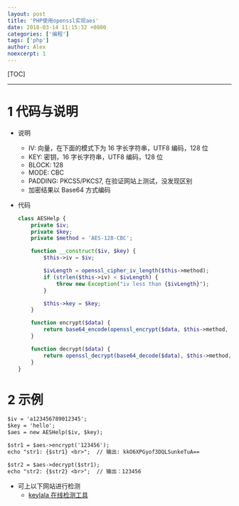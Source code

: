 ```yaml
---
layout: post
title: 'PHP使用openssl实现aes'
date: 2018-03-14 11:15:32 +0800
categories: ['编程']
tags: ['php']
author: Alex
noexcerpt: 1
---
```


[TOC]

---

# 1 代码与说明

- 说明

  - IV: 向量，在下面的模式下为 16 字长字符串，UTF8 编码，128 位
  - KEY: 密钥，16 字长字符串，UTF8 编码，128 位
  - BLOCK: 128
  - MODE: CBC
  - PADDING: PKCS5/PKCS7, 在验证网站上测试，没发现区别
  - 加密结果以 Base64 方式编码

- 代码

  ```php
  class AESHelp {
      private $iv;
      private $key;
      private $method = 'AES-128-CBC';

      function __construct($iv, $key) {
          $this->iv = $iv;

          $ivLength = openssl_cipher_iv_length($this->method);
          if (strlen($this->iv) < $ivLength) {
              throw new Exception("iv less than {$ivLength}");
          }

          $this->key = $key;
      }

      function encrypt($data) {
          return base64_encode(openssl_encrypt($data, $this->method, $this->key, $options = OPENSSL_RAW_DATA, $this->iv));
      }

      function decrypt($data) {
          return openssl_decrypt(base64_decode($data), $this->method, $this->key, $options = OPENSSL_RAW_DATA, $this->iv);
      }
  }
  ```

# 2 示例

```txt
$iv = 'a123456789012345';
$key = 'hello';
$aes = new AESHelp($iv, $key);

$str1 = $aes->encrypt('123456');
echo "str1: {$str1} <br>";  // 输出: kkO6XPGyof3DQLSunkeTuA==

$str2 = $aes->decrypt($str1);
echo "str2: {$str2} <br>";  // 输出：123456
```

- 可上以下网站进行检测
  - [keylala 在线检测工具](https://www.keylala.cn)
